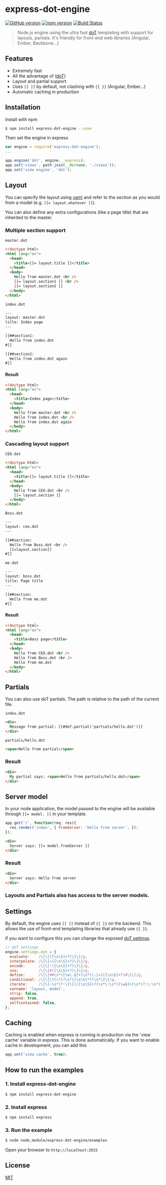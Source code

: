 # express-dot-engine

[![GitHub version](https://badge.fury.io/gh/danlevan%2Fexpress-dot-engine.svg)](http://badge.fury.io/gh/danlevan%2Fexpress-dot-engine) [![npm version](https://badge.fury.io/js/express-dot-engine.svg)](http://badge.fury.io/js/express-dot-engine) [![Build Status](https://travis-ci.org/danlevan/express-dot-engine.svg)](https://travis-ci.org/danlevan/express-dot-engine)

> Node.js engine using the ultra fast [doT](http://olado.github.io/doT/) templating with support for layouts, partials. It's friendly for front-end web libraries (Angular, Ember, Backbone...)

## Features

* Extremely fast
* All the advantage of ([doT](http://olado.github.io/doT/))
* Layout and partial support
* Uses `[[ ]]` by default, not clashing with `{{ }}` (Angular, Ember...)
* Automatic caching in production

## Installation

Install with npm

```sh
$ npm install express-dot-engine --save
```

Then set the engine in express

```javascript
var engine = require('express-dot-engine');
...

app.engine('dot', engine.__express);
app.set('views', path.join(__dirname, './views'));
app.set('view engine', 'dot');
```

## Layout

You can specify the layout using [yaml](http://yaml.org/) and refer to the section as you would from a model (e.g. `[[= layout.whatever ]]`).

You can also define any extra configurations (like a page title) that are inherited to the master.

### Multiple section support

`master.dot`

```html
<!doctype html>
<html lang="en">
  <head>
    <title>[[= layout.title ]]</title>
  </head>
  <body>
    Hello from master.dot <br />
    [[= layout.section1 ]] <br />
    [[= layout.section2 ]]
  </body>
</html>
```

`index.dot`
```html
---
layout: master.dot
title: Index page
---

[[##section1:
  Hello from index.dot
#]]

[[##section2:
  Hello from index.dot again
#]]
```

#### Result
```html
<!doctype html>
<html lang="en">
  <head>
    <title>Index page</title>
  </head>
  <body>
    Hello from master.dot <br />
    Hello from index.dot <br />
    Hello from index.dot again
  </body>
</html>
```

### Cascading layout support

`CEO.dot`

```html
<!doctype html>
<html lang="en">
  <head>
    <title>[[= layout.title ]]</title>
  </head>
  <body>
    Hello from CEO.dot <br />
    [[= layout.section ]]
  </body>
</html>
```

`Boss.dot`

```html
---
layout: ceo.dot
---

[[##section:
  Hello from Boss.dot <br />
  [[=layout.section]]
#]]
```

`me.dot`

```html
---
layout: boss.dot
title: Page title
---

[[##section:
  Hello from me.dot
#]]
```

#### Result
```html
<!doctype html>
<html lang="en">
  <head>
    <title>Boss page</title>
  </head>
  <body>
    Hello from CEO.dot <br />
    Hello from Boss.dot <br />
    Hello from me.dot
  </body>
</html>
```

## Partials

You can also use doT partials. The path is relative to the path of the current file.

`index.dot`

```html
<div>
  Message from partial: [[#def.partial('partials/hello.dot')]]
</div>
```

`partials/hello.dot`

```html
<span>Hello from partial</span>
```

### Result

```html
<div>
  My partial says: <span>Hello from partials/hello.dot</span>
</div>
```

## Server model

In your node application, the model passed to the engine will be available through `[[= model. ]]` in your template.

```javascript
app.get('/', function(req, res){
  res.render('index', { fromServer: 'Hello from server', });
});
```

```html
<div>
  Server says: [[= model.fromServer ]]
</div>
```

### Result

```html
<div>
  Server says: Hello from server
</div>
```

### Layouts and Partials also has access to the server models.

## Settings

By default, the engine uses `[[ ]]` instead of `{{ }}` on the backend. This allows the use of front-end templating libraries that already use `{{ }}`.

If you want to configure this you can change the exposed [doT settings](http://olado.github.io/doT/).

```javascript
// doT settings
engine.settings.dot = {
  evaluate:    /\[\[([\s\S]+?)\]\]/g,
  interpolate: /\[\[=([\s\S]+?)\]\]/g,
  encode:      /\[\[!([\s\S]+?)\]\]/g,
  use:         /\[\[#([\s\S]+?)\]\]/g,
  define:      /\[\[##\s*([\w\.$]+)\s*(\:|=)([\s\S]+?)#\]\]/g,
  conditional: /\[\[\?(\?)?\s*([\s\S]*?)\s*\]\]/g,
  iterate:     /\[\[~\s*(?:\]\]|([\s\S]+?)\s*\:\s*([\w$]+)\s*(?:\:\s*([\w$]+))?\s*\]\])/g,
  varname: 'layout, model',
  strip: false,
  append: true,
  selfcontained: false,
};
```

## Caching

Caching is enabled when express is running in production via the 'view cache' variable in express. This is done automatically. If you want to enable cache in development, you can add this

```javascript
app.set('view cache', true);
```

## How to run the examples

### 1. Install express-dot-engine

```sh
$ npm install express-dot-engine
```

### 2. Install express

```sh
$ npm install express
```

### 3. Run the example

```sh
$ node node_module/express-dot-engine/examples
```

Open your browser to `http://localhost:2015`

## License
[MIT](LICENSE)

